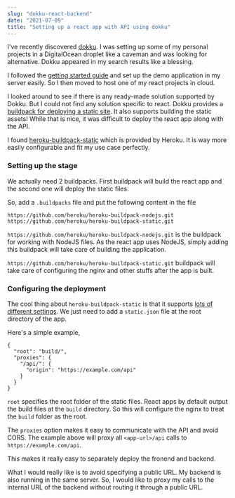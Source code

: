 ```yaml
---
slug: "dokku-react-backend"
date: "2021-07-09"
title: "Setting up a react app with API using dokku"
---
```


I've recently discovered [dokku](https://dokku.com/). I was setting up some of my personal projects in a DigitalOcean droplet like a caveman and was looking for alternative. Dokku appeared in my search results like a blessing.

I followed the [getting started guide](https://dokku.com/docs/deployment/application-deployment/) and set up the demo application in my server easily. So I then moved to host one of my react projects in cloud.

I looked around to see if there is any ready-made solution supported by Dokku. But I could not find any solution specific to react. Dokku provides a [buildpack for deploying a static site](https://github.com/dokku/heroku-buildpack-nginx). It also supports building the static assets! While that is nice, it was difficult to deploy the react app along with the API.

I found [heroku-buildpack-static](https://github.com/heroku/heroku-buildpack-static) which is provided by Heroku. It is way more easily configurable and fit my use case perfectly.

### Setting up the stage

We actually need 2 buildpacks. First buildpack will build the react app and the second one will deploy the static files.

So, add a `.buildpacks` file and put the following content in the file

```
https://github.com/heroku/heroku-buildpack-nodejs.git
https://github.com/heroku/heroku-buildpack-static.git
```

`https://github.com/heroku/heroku-buildpack-nodejs.git` is the buildpack for working with NodeJS files. As the react app uses NodeJS, simply adding this buildpack will take care of building the application.

`https://github.com/heroku/heroku-buildpack-static.git` buildpack will take care of configuring the nginx and other stuffs after the app is built.

### Configuring the deployment

The cool thing about `heroku-buildpack-static` is that it supports [lots of different settings](https://github.com/heroku/heroku-buildpack-static#configuration). We just need to add a `static.json` file at the root directory of the app.

Here's a simple example,

```javascript{numberLines: true}
{
  "root": "build/",
  "proxies": {
    "/api/": {
      "origin": "https://example.com/api"
    }
  }
}
```

`root` specifies the root folder of the static files. React apps by default output the build files at the `build` directory. So this will configure the nginx to treat the `build` folder as the root.

The `proxies` option makes it easy to communicate with the API and avoid CORS. The example above will proxy all `<app-url>/api` calls to `https://example.com/api`. 

This makes it really easy to separately deploy the fronend and backend. 

What I would really like is to avoid specifying a public URL. My backend is also running in the same server. So, I would like to proxy my calls to the internal URL of the backend without routing it through a public URL.
